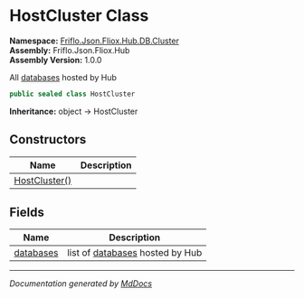 ﻿<!--  
  <auto-generated>   
    The contents of this file were generated by a tool.  
    Changes to this file may be list if the file is regenerated  
  </auto-generated>   
-->

# HostCluster Class

**Namespace:** [Friflo.Json.Fliox.Hub.DB.Cluster](../index.md)  
**Assembly:** Friflo.Json.Fliox.Hub  
**Assembly Version:** 1.0.0

All [databases](fields/databases.md) hosted by Hub

```csharp
public sealed class HostCluster
```

**Inheritance:** object → HostCluster

## Constructors

| Name                                   | Description |
| -------------------------------------- | ----------- |
| [HostCluster()](constructors/index.md) |             |

## Fields

| Name                             | Description                                            |
| -------------------------------- | ------------------------------------------------------ |
| [databases](fields/databases.md) | list of [databases](fields/databases.md) hosted by Hub |

___

*Documentation generated by [MdDocs](https://github.com/ap0llo/mddocs)*
